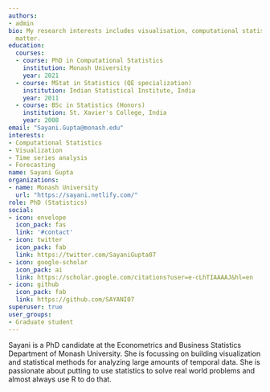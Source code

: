 ```yaml
---
authors:
- admin
bio: My research interests includes visualisation, computational statistics, time series analysis, forecasting.
  matter.
education:
  courses:
  - course: PhD in Computational Statistics
    institution: Monash University
    year: 2021
  - course: MStat in Statistics (QE specialization)
    institution: Indian Statistical Institute, India
    year: 2011
  - course: BSc in Statistics (Honors)
    institution: St. Xavier's College, India 
    year: 2008
email: "Sayani.Gupta@monash.edu"
interests:
- Computational Statistics
- Visualization
- Time series analysis
- Forecasting
name: Sayani Gupta
organizations:
- name: Monash University
  url: "https://sayani.netlify.com/"
role: PhD (Statistics)
social:
- icon: envelope
  icon_pack: fas
  link: '#contact'
- icon: twitter
  icon_pack: fab
  link: https://twitter.com/SayaniGupta07
- icon: google-scholar
  icon_pack: ai
  link: https://scholar.google.com/citations?user=e-cLhTIAAAAJ&hl=en
- icon: github
  icon_pack: fab
  link: https://github.com/SAYANI07
superuser: true
user_groups:
- Graduate student
---
```



Sayani is a PhD candidate at the Econometrics and Business Statistics Department of Monash University. She is focussing on building visualization and statistical methods for analyzing large amounts of temporal data. She is passionate about putting to use statistics to solve real world problems and almost always use R to do that.